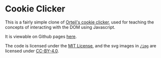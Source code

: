 # Cookie Clicker
This is a fairly simple clone of [Orteil's cookie clicker](http://orteil.dashnet.org/cookieclicker/), used for teaching the concepts of interacting with the DOM using Javascript.

It is viewable on Github pages [here](https://domdomegg.github.io/cookieclicker/).

The code is licensed under the [MIT License](https://github.com/domdomegg/cookieclicker/blob/master/LICENSE), and the svg images in [`/img`](https://github.com/domdomegg/cookieclicker/tree/master/img) are licensed under [CC-BY-4.0](https://creativecommons.org/licenses/by/4.0/).
